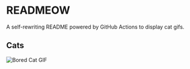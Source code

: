 # READMEOW

A self-rewriting README powered by GitHub Actions to display cat gifs.

## Cats

![Bored Cat GIF](https://media3.giphy.com/media/v1.Y2lkPTlhY2QwMmRhb3g0NHVtbjNoczU1d3UyOWF4MnY1enF2ZWxxdzN6OHRocGNoaGVoYSZlcD12MV9naWZzX3NlYXJjaCZjdD1n/mlvseq9yvZhba/200.gif)
